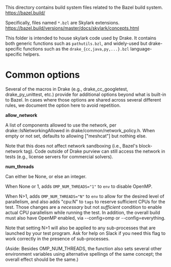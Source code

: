 
This directory contains build system files related to the Bazel build system.
  https://bazel.build/

Specifically, files named `*.bzl` are Skylark extensions.
  https://bazel.build/versions/master/docs/skylark/concepts.html

This folder is intended to house skylark code used by Drake.  It contains both
generic functions such as `pathutils.bzl`, and widely-used but drake-specific
functions such as the `drake_{cc,java,py,...}.bzl` language-specific helpers.


# Common options

Several of the macros in Drake (e.g., drake_cc_googletest, drake_py_unittest,
etc.) provide for additional options beyond what is built-in to Bazel.  In
cases where those options are shared across several different rules, we
document the option here to avoid repetition.

**allow_network**

A list of components allowed to use the network, per drake::IsNetworkingAllowed
in drake/common/network_policy.h. When empty or not set, defaults to allowing
["meshcat"] but nothing else.

Note that this does not affect network sandboxing (i.e., Bazel's block-network
tag). Code outside of Drake purview can still access the network in tests (e.g.,
license servers for commercial solvers).

**num_threads**

Can either be None, or else an integer.

When None or 1, adds `OMP_NUM_THREADS="1"` to `env` to disable OpenMP.

When N>1, adds `OMP_NUM_THREADS="N"` to `env` to allow for the desired level of
parallelism, and also adds "cpu:N" to `tags` to reserve sufficient CPUs for the
test. Those changes are a *necessary* but not *sufficient* condition to enable
actual CPU parallelism while running the test. In addition, the overall build
must also have OpenMP enabled, via --config=omp or --config=everything.

Note that setting N>1 will also be applied to any sub-processes that are
launched by your test program.  Ask for help on Slack if you need this flag to
work correctly in the presence of sub-processes.

(Aside: Besides OMP_NUM_THREADS, the function also sets several other
environment variables using alternative spellings of the same concept;
the overall effect should be the same.)
